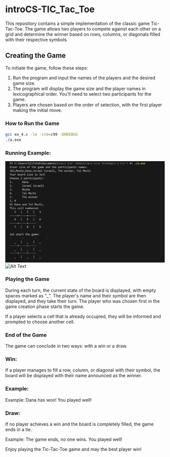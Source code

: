 # introCS-TIC_Tac_Toe

This repository contains a simple implementation of the classic game Tic-Tac-Toe. The game allows two players to compete against each other on a grid and determine the winner based on rows, columns, or diagonals filled with their respective symbols.

## Creating the Game

To initiate the game, follow these steps:

1. Run the program and input the names of the players and the desired game size.
2. The program will display the game size and the player names in lexicographical order. You'll need to select two participants for the game.
3. Players are chosen based on the order of selection, with the first player making the initial move.

### How to Run the Game

```bash
gcc ex_4.c -lm -std=c99 -DNDEBUG
./a.exe
```
### Running Example:

![Alt Text](https://github.com/Ofirroth/introCS-TIC_Tac_Toe/blob/cb594981f29f6828910fced2520567ab21f668cc/258393812-4d10c10e-c359-4cf3-877e-be39f4593f47.png)
![Alt Text](<img width="342" alt="258393974-a5b5e556-bcec-4e4a-acbe-d5c647377c5f" src="https://github.com/Ofirroth/introCS-TIC_Tac_Toe/assets/118715083/9d8a080f-aa5a-4f6b-822a-7b4647606b42">
)

### Playing the Game

During each turn, the current state of the board is displayed, with empty spaces marked as "_". The player's name and their symbol are then displayed, and they take their turn. The player who was chosen first in the game creation phase starts the game.

If a player selects a cell that is already occupied, they will be informed and prompted to choose another cell.

### End of the Game

The game can conclude in two ways: with a win or a draw.

### Win:

If a player manages to fill a row, column, or diagonal with their symbol, the board will be displayed with their name announced as the winner.

### Example:
Example: Dana has won! You played well!

### Draw:

If no player achieves a win and the board is completely filled, the game ends in a tie.

Example: The game ends, no one wins. You played well!

Enjoy playing the Tic-Tac-Toe game and may the best player win!
